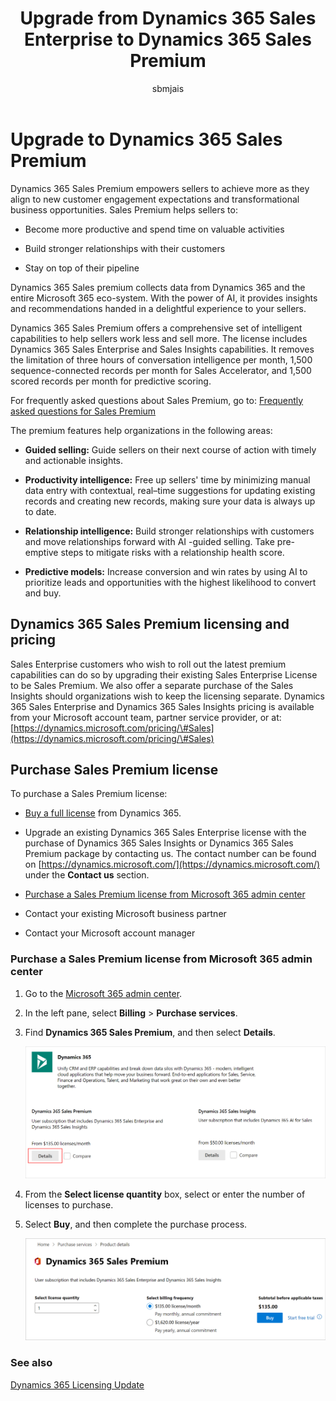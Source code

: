 ﻿---
title: Upgrade from Dynamics 365 Sales Enterprise to Dynamics 365 Sales Premium
description: Learn how to upgrade from Dynamics 365 Sales Enterprise to Dynamics 365 Sales Premium
ms.date: 04/26/2022
ms.topic: article
ms.service: dynamics-365-sales
author: sbmjais
ms.author: shjais
manager: shujoshi
---

# Upgrade to Dynamics 365 Sales Premium

Dynamics 365 Sales Premium empowers sellers to achieve more as they align to new customer engagement expectations and transformational business opportunities. Sales Premium helps sellers to:

-   Become more productive and spend time on valuable activities

-   Build stronger relationships with their customers

-   Stay on top of their pipeline

Dynamics 365 Sales premium collects data from Dynamics 365 and the entire Microsoft 365 eco-system. With the power of AI, it provides insights and recommendations handed in a delightful experience to your sellers.

Dynamics 365 Sales Premium offers a comprehensive set of intelligent capabilities to help sellers work less and sell more. The license includes Dynamics 365 Sales Enterprise and Sales Insights capabilities. It removes the limitation of three hours of conversation intelligence per month, 1,500 sequence-connected records per month for Sales Accelerator, and 1,500 scored records per month for predictive scoring.

For frequently asked questions about Sales Premium, go to: [Frequently asked questions for Sales Premium](faqs-sales-insights.md)

The premium features help organizations in the following areas:

- **Guided selling:** Guide sellers on their next course of action with timely and actionable insights.

- **Productivity intelligence:** Free up sellers' time by minimizing manual data entry with contextual, real–time suggestions for updating existing records and creating new records, making sure your data is always up to date.

- **Relationship intelligence:** Build stronger relationships with customers and move relationships forward with AI -guided selling. Take pre-emptive steps to mitigate risks with a relationship health score.

- **Predictive models:** Increase conversion and win rates by using AI to prioritize leads and opportunities with the highest likelihood to convert and buy.

## Dynamics 365 Sales Premium licensing and pricing

Sales Enterprise customers who wish to roll out the latest premium capabilities can do so by upgrading their existing Sales Enterprise License to be Sales Premium. We also offer a separate purchase of the Sales Insights should organizations wish to keep the licensing separate. Dynamics 365 Sales Enterprise and Dynamics 365 Sales Insights pricing is available from your Microsoft account team, partner service provider, or at: [https://dynamics.microsoft.com/pricing/\#Sales](https://dynamics.microsoft.com/pricing/\#Sales)

## Purchase Sales Premium license

To purchase a Sales Premium license:

-   [Buy a full license](https://dynamics.microsoft.com/en-us/sales/pricing/) from Dynamics 365.

-   Upgrade an existing Dynamics 365 Sales Enterprise license with the purchase of Dynamics 365 Sales Insights or Dynamics 365 Sales Premium package by contacting us. The contact number can be found on [https://dynamics.microsoft.com/](https://dynamics.microsoft.com/) under the **Contact us** section.

-   [Purchase a Sales Premium license from Microsoft 365 admin center](#purchase-a-sales-premium-license-from-microsoft-365-admin-center)

-   Contact your existing Microsoft business partner

-   Contact your Microsoft account manager

### Purchase a Sales Premium license from Microsoft 365 admin center

1.  Go to the [Microsoft 365 admin center](https://admin.microsoft.com/).

2.  In the left pane, select **Billing** &gt; **Purchase services**.

3.  Find **Dynamics 365 Sales Premium**, and then select **Details**.

    ![See details of the Dynamics 365 Sales Premium license](media/premium-license-details.png)

4.  From the **Select license quantity** box, select or enter the number of licenses to purchase.

5.  Select **Buy**, and then complete the purchase process.

    ![Purchase Dynamics 365 Sales Premium license](media/premium-license-purchase.png)

### See also

[Dynamics 365 Licensing Update](/dynamics365/licensing/update)